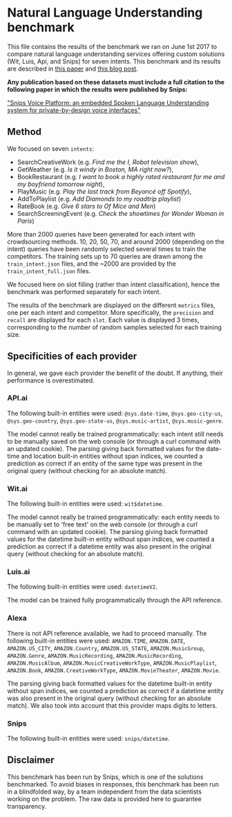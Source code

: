 # Natural Language Understanding benchmark

This file contains the results of the benchmark we ran on June 1st 2017 to compare natural language understanding services offering custom solutions (Wit, Luis, Api, and Snips) for seven intents. This benchmark and its results are described in [this paper](https://arxiv.org/abs/1805.10190) and [this blog post](https://medium.com/@alicecoucke/benchmarking-natural-language-understanding-systems-google-facebook-microsoft-and-snips-2b8ddcf9fb19).

**Any publication based on these datasets must include a full citation to the following paper in which the results were published by Snips:** 

["Snips Voice Platform: an embedded Spoken Language Understanding system 
for private-by-design voice interfaces"](https://arxiv.org/abs/1805.10190)


## Method
We focused on seven `intents`:
* SearchCreativeWork (e.g. *Find me the I, Robot television show*),
* GetWeather (e.g. *Is it windy in Boston, MA right now?*),
* BookRestaurant (e.g. *I want to book a highly rated restaurant for me and my boyfriend tomorrow night*),
* PlayMusic (e.g. *Play the last track from Beyoncé off Spotify*),
* AddToPlaylist (e.g. *Add Diamonds to my roadtrip playlist*)
* RateBook (e.g. *Give 6 stars to Of Mice and Men*)
* SearchScreeningEvent (e.g. *Check the showtimes for Wonder Woman in Paris*)

More than 2000 queries have been generated for each intent with crowdsourcing methods. 10, 20, 50, 70, and around 2000 (depending on the intent) queries have been randomly selected several times to train the competitors. The training sets up to 70 queries are drawn among the `train_intent.json` files, and the ~2000 are provided by the `train_intent_full.json` files.

We focused here on slot filling (rather than intent classification), hence the benchmark was performed separately for each intent.

The results of the benchmark are displayed on the different `metrics` files, one per each intent and competitor. More specifically, the `precision` and `recall` are displayed for each `slot`.
Each value is displayed 3 times, corresponding to the number of random samples selected for each training size. 

## Specificities of each provider
In general, we gave each provider the benefit of the doubt. If anything, their performance is overestimated.

### API.ai
The following built-in entities were used:
`@sys.date-time`, `@sys.geo-city-us`, `@sys.geo-country`, `@sys.geo-state-us`, `@sys.music-artist`, `@sys.music-genre`.

The model cannot really be trained programmatically: each intent still needs to be manually saved on the web console (or through a curl command with an updated cookie).
The parsing giving back formatted values for the date-time and location built-in entities without span indices, we counted a prediction as correct if an entity of the same type was present in the original query (without checking for an absolute match).

### Wit.ai
The following built-in entities were used:
`wit$datetime`.

The model cannot really be trained programmatically: each entity needs to be manually set to 'free text' on the web console (or through a curl command with an updated cookie). The parsing giving back formatted values for the datetime built-in entity without span indices, we counted a prediction as correct if a datetime entity was also present in the original query (without checking for an absolute match).

### Luis.ai
The following built-in entities were used:
`datetimeV2`.

The model can be trained fully programmatically through the API reference.

### Alexa
There is not API reference available, we had to proceed manually.
The following built-in entities were used:
`AMAZON.TIME`, `AMAZON.DATE`, `AMAZON.US_CITY`, `AMAZON.Country`, `AMAZON.US_STATE`, `AMAZON.MusicGroup`, `AMAZON.Genre`, `AMAZON.MusicRecording`, `AMAZON.MusicRecording`, `AMAZON.MusicAlbum`, `AMAZON.MusicCreativeWorkType`, `AMAZON.MusicPlaylist`, `AMAZON.Book`, `AMAZON.CreativeWorkType`, `AMAZON.MovieTheater`, `AMAZON.Movie`.

The parsing giving back formatted values for the datetime built-in entity without span indices, we counted a prediction as correct if a datetime entity was also present in the original query (without checking for an absolute match). We also took into account that this provider maps digits to letters.

### Snips
The following built-in entities were used:
`snips/datetime`.



## Disclaimer
This benchmark has been run by Snips, which is one of the solutions benchmarked. To avoid biases in responses, this benchmark has been run in a blindfolded way, by a team independent from the data scientists working on the problem. The raw data is provided here to guarantee transparency.


